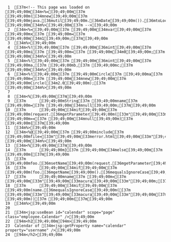      1	[37m<!-- This page was loaded on [39;49;00m[34m<%=[39;49;00m[37m [39;49;00m([34mnew[39;49;00m[37m [39;49;00mjava.[36mutil[39;49;00m.[36mDate[39;49;00m()).[36mtoLocaleString[39;49;00m()[37m [39;49;00m[34m%>[39;49;00m[37m -->[39;49;00m
     2	[34m<%=[39;49;00m[37m [39;49;00m[34mvar[39;49;00m[37m [39;49;00mx[37m [39;49;00m=[37m [39;49;00m[34m1[39;49;00m;[37m[39;49;00m
     3	[34m%>[39;49;00m
     4	[34m<%![39;49;00m[37m [39;49;00m[36mint[39;49;00m[37m [39;49;00mi[37m [39;49;00m=[37m [39;49;00m[34m0[39;49;00m;[37m [39;49;00m[34m%>[39;49;00m
     5	[34m<%![39;49;00m[37m [39;49;00m[36mint[39;49;00m[37m [39;49;00ma,[37m [39;49;00mb,[37m [39;49;00mc;[37m [39;49;00m[34m%>[39;49;00m
     6	[34m<%![39;49;00m[37m [39;49;00mCircle[37m [39;49;00ma[37m [39;49;00m=[37m [39;49;00m[34mnew[39;49;00m[37m [39;49;00mCircle([34m2.0[39;49;00m);[37m [39;49;00m[34m%>[39;49;00m
     7
     8	[34m<%[39;49;00m[37m[39;49;00m
     9	[37m      [39;49;00mString[37m [39;49;00mname[37m [39;49;00m=[37m [39;49;00m[34mnull[39;49;00m;[37m[39;49;00m
    10	[37m      [39;49;00m[34mif[39;49;00m[37m [39;49;00m(request.[36mgetParameter[39;49;00m([33m"[39;49;00m[33mname[39;49;00m[33m"[39;49;00m)[37m [39;49;00m==[37m [39;49;00m[34mnull[39;49;00m)[37m [39;49;00m{[37m[39;49;00m
    11	[34m%>[39;49;00m
    12	[34m<%@[39;49;00m[37m [39;49;00minclude[37m [39;49;00mfile=[33m"[39;49;00m[33merror.html[39;49;00m[33m"[39;49;00m[37m [39;49;00m[34m%>[39;49;00m
    13	[34m<%[39;49;00m[37m[39;49;00m
    14	[37m      [39;49;00m}[37m [39;49;00m[34melse[39;49;00m[37m [39;49;00m{[37m[39;49;00m
    15	[37m      [39;49;00mfoo.[36msetName[39;49;00m(request.[36mgetParameter[39;49;00m([33m"[39;49;00m[33mname[39;49;00m[33m"[39;49;00m));[37m[39;49;00m
    16	[37m      [39;49;00m[34mif[39;49;00m[37m [39;49;00m(foo.[36mgetName[39;49;00m().[36mequalsIgnoreCase[39;49;00m([33m"[39;49;00m[33mintegra[39;49;00m[33m"[39;49;00m))[37m[39;49;00m
    17	[37m      [39;49;00mname[37m [39;49;00m=[37m [39;49;00m[33m"[39;49;00m[33macura[39;49;00m[33m"[39;49;00m;[37m[39;49;00m
    18	[37m      [39;49;00m[34mif[39;49;00m[37m [39;49;00m(name.[36mequalsIgnoreCase[39;49;00m([37m [39;49;00m[33m"[39;49;00m[33macura[39;49;00m[33m"[39;49;00m[37m [39;49;00m))[37m [39;49;00m{[37m[39;49;00m
    19	[34m%>[39;49;00m
    20
    21	[34m<jsp:useBean id="calendar" scope="page" class="employee.Calendar" />[39;49;00m
    22	[94m<h2[39;49;00m[94m>[39;49;00m
    23	Calendar of [34m<jsp:getProperty name="calendar" property="username" />[39;49;00m
    24	[94m</h2>[39;49;00m
